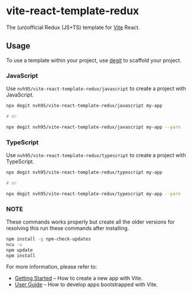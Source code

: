 # vite-react-template-redux

The (un)official Redux (JS+TS) template for [Vite](https://vitejs.dev) React.

## Usage

To use a template within your project, use [degit](https://github.com/Rich-Harris/degit) to scaffold your project.

### JavaScript

Use `nvh95/vite-react-template-redux/javascript` to create a project with JavaScript.

```sh
npx degit nvh95/vite-react-template-redux/javascript my-app

# or

npx degit nvh95/vite-react-template-redux/javascript my-app --yarn
```

### TypeScript

Use `nvh95/vite-react-template-redux/typescript` to create a project with TypeScript.

```sh
npx degit nvh95/vite-react-template-redux/typescript my-app

# or

npx degit nvh95/vite-react-template-redux/typescript my-app --yarn
```

### NOTE 
These commands works properly but create all the older versions for resolving this run these commands after installing.
```sh
npm install -g npm-check-updates
ncu -u
npm update
npm install

```

For more information, please refer to:

- [Getting Started](https://vitejs.dev/guide/#scaffolding-your-first-vite-project) – How to create a new app with Vite.
- [User Guide](https://vitejs.dev) – How to develop apps bootstrapped with Vite.
